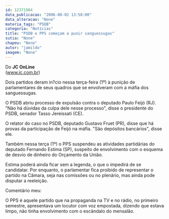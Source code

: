```yaml
---
id: 12371984
data_publicacao: "2006-08-02 13:58:00"
data_alteracao: "None"
materia_tags: "PSDB"
categoria: "Notícias"
title: "PSDB e PPS começam a punir sanguessugas"
sutia: "None"
chapeu: "None"
autor: "jamildo"
imagem: "None"
---
```

<p>Do <strong>JC OnLine</strong><br />(<a href="http://fivenews.sjcc.com.br/&quot;https:/www.jc.com.br&quot;">www.jc.com.br</a>)</p>
<p>Dois partidos deram in?cio nessa ter&ccedil;a-feira (1&ordm;) &agrave; puni&ccedil;&atilde;o de parlamentares de seus quadros que se envolveram com a m&aacute;fia dos sanguessugas.</p>
<p>O PSDB abriu processo de expuls&atilde;o contra o deputado Paulo Feij&oacute; (RJ). "N&atilde;o h&aacute; d&uacute;vidas da culpa dele nesse processo", disse o presidente do PSDB, senador Tasso Jereissati (CE).</p>
<p>O relator do caso no PSDB, deputado Gustavo Fruet (PR), disse que h&aacute; provas da participa&ccedil;&atilde;o de Feij&oacute; na m&aacute;fia. "S&atilde;o dep&oacute;sitos banc&aacute;rios", disse ele.</p>
<p>Tamb&eacute;m nessa ter&ccedil;a (1&ordm;) o PPS suspendeu as atividades partid&aacute;rias do deputado Fernando Estima (SP), suspeito de envolvimento com o esquema de desvio de dinheiro do Or&ccedil;amento da Uni&atilde;o.</p>
<p>Estima poder&aacute; ainda ficar sem a legenda, o que o impedir&aacute; de se candidatar. Por enquanto, o parlamentar fica proibido de representar o partido na C&acirc;mara, seja nas comiss&otilde;es ou no plen&aacute;rio, mas ainda pode disputar a reelei&ccedil;&atilde;o.</p>
<p>Coment&aacute;rio meu:</p>
<p>O PPS &eacute; aquele partido que na propaganda na TV e no r&aacute;dio, no primeiro semestre, apresentava um locutor com voz empostada, dizendo que estava limpo, n&atilde;o tinha envolvimento com o esc&acirc;ndalo do mensal&atilde;o.</p>
<p>&nbsp;</p>
